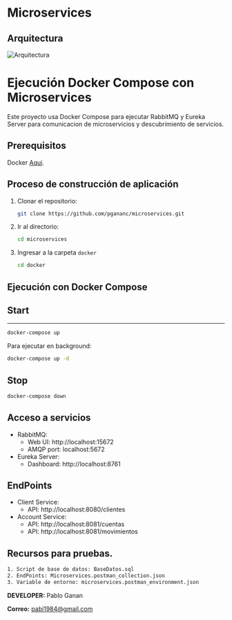 # Microservices

## Arquitectura
![Arquitectura](https://github.com/user-attachments/assets/9246572b-6c61-4baa-a1f8-b2e9d7de82ce)

# Ejecución Docker Compose con Microservices

Este proyecto usa Docker Compose para ejecutar RabbitMQ y Eureka Server para comunicacion de microservicios y descubrimiento de servicios.

## Prerequisitos

Docker [Aqui](https://www.docker.com/get-started).

## Proceso de construcción de aplicación

1. Clonar el repositorio:

   ```bash
   git clone https://github.com/pgananc/microservices.git

   ```

2. Ir al directorio:

   ```bash
   cd microservices

   ```

3. Ingresar a la carpeta `docker`

   ```bash
   cd docker
   ```

## Ejecución con Docker Compose

## Start

---

```bash
docker-compose up
```

Para ejecutar en background:

```bash
docker-compose up -d
```

## Stop

```bash
docker-compose down

```

## Acceso a servicios

- RabbitMQ:
  - Web UI: http://localhost:15672
  - AMQP port: localhost:5672
- Eureka Server:
  - Dashboard: http://localhost:8761

## EndPoints

- Client Service:
  - API: http://localhost:8080/clientes
- Account Service:
  - API: http://localhost:8081/cuentas
  - API: http://localhost:8081/movimientos

## Recursos para pruebas.

```bash
1. Script de base de datos: BaseDatos.sql
2. EndPoints: Microservices.postman_collection.json
3. Variable de entorno: microservices.postman_environment.json

```


**DEVELOPER:** Pablo Ganan

**Correo:** pabi1984@gmail.com
